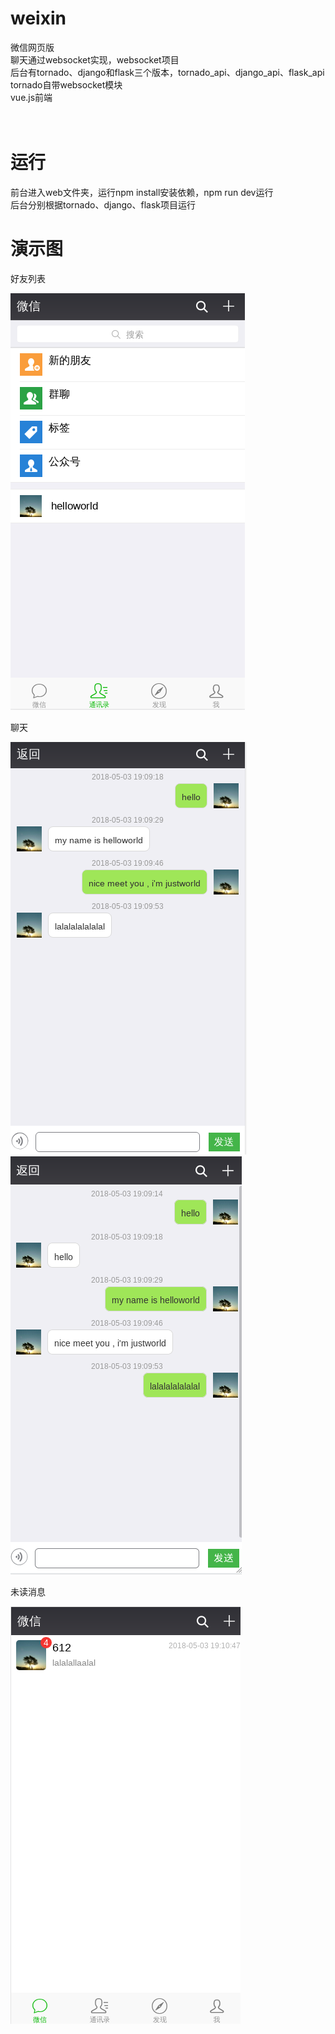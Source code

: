 # weixin
微信网页版<br>
聊天通过websocket实现，websocket项目<br>
后台有tornado、django和flask三个版本，tornado_api、django_api、flask_api<br>
tornado自带websocket模块<br>
vue.js前端<br><br><br>
# 运行
前台进入web文件夹，运行npm install安装依赖，npm run dev运行<br>
后台分别根据tornado、django、flask项目运行

# 演示图

   好友列表

![](https://github.com/justworld/weixin/blob/master/demo/friend-list.png)

   聊天

![](https://github.com/justworld/weixin/blob/master/demo/chat-01.png)<br>
![](https://github.com/justworld/weixin/blob/master/demo/chat-02.png)

   未读消息

![](https://github.com/justworld/weixin/blob/master/demo/chat-03.png)
